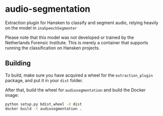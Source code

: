 # audio-segmentation
Extraction plugin for Hansken to classify and segment audio, relying heavily on the model in `inaSpeechSegmenter`

Please note that this model was not developed or trained by the Netherlands Forensic Institute.
This is merely a container that supports running the classification on Hansken projects.

## Building
To build, make sure you have acquired a wheel for the `extraction_plugin` package, and put it in your `dist`
folder.

After that, build the wheel for `audiosegmentation` and build the Docker image:

```bash
python setup.py bdist_wheel -d dist
docker build -t audiosegmentation .
```

